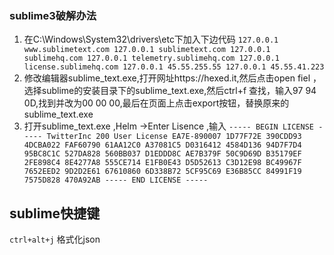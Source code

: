 ### sublime3破解办法
1. 在C:\Windows\System32\drivers\etc下加入下边代码
    `
    127.0.0.1 www.sublimetext.com
    127.0.0.1 sublimetext.com
    127.0.0.1 sublimehq.com
    127.0.0.1 telemetry.sublimehq.com
    127.0.0.1 license.sublimehq.com
    127.0.0.1 45.55.255.55
    127.0.0.1 45.55.41.223
 `
2. 修改编辑器sublime_text.exe,打开网址https://hexed.it,然后点击open fiel ，选择sublime的安装目录下的sublime_text.exe,然后ctrl+f 查找，输入97 94 0D,找到并改为00 00 00,最后在页面上点击export按钮，替换原来的sublime_text.exe
3. 打开sublime_text.exe ,Helm ->Enter Lisence ,输入
    `
    ----- BEGIN LICENSE -----
    TwitterInc
    200 User License
    EA7E-890007
    1D77F72E 390CDD93 4DCBA022 FAF60790
    61AA12C0 A37081C5 D0316412 4584D136
    94D7F7D4 95BC8C1C 527DA828 560BB037
    D1EDDD8C AE7B379F 50C9D69D B35179EF
    2FE898C4 8E4277A8 555CE714 E1FB0E43
    D5D52613 C3D12E98 BC49967F 7652EED2
    9D2D2E61 67610860 6D338B72 5CF95C69
    E36B85CC 84991F19 7575D828 470A92AB
    ----- END LICENSE -----
    `

## sublime快捷键
`ctrl+alt+j` 格式化json 
